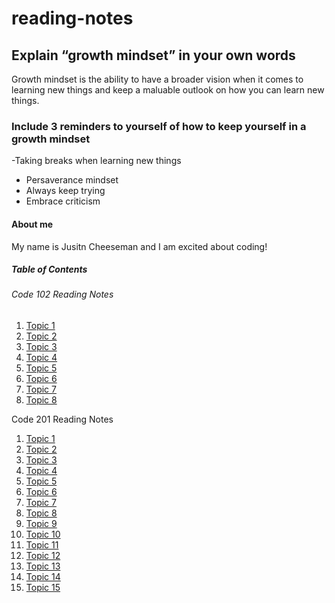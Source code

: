 # reading-notes

## Explain “growth mindset” in your own words
Growth mindset is the ability to have a broader vision when it comes to learning new things and keep a maluable outlook on how you can learn new things.

### Include 3 reminders to yourself of how to keep yourself in a growth mindset
-Taking breaks when learning new things
- Persaverance mindset
- Always keep trying
- Embrace criticism
  
#### About me
My name is Jusitn Cheeseman and I am excited about coding!

##### Table of Contents

###### Code 102 Reading Notes
1. [Topic 1](Code102/Topic1.md)
2. [Topic 2](Code102/Topic2.md)
3. [Topic 3](Code102/Topic3.md)
4. [Topic 4](Code102/Topic4.md)
5. [Topic 5](Code102/Topic5.md)
6. [Topic 6](Code102/Topic6.md)
7. [Topic 7](Code102/Topic7.md)
8. [Topic 8](Code102/Topic8.md)

Code 201 Reading Notes

1. [Topic 1](Code201/Topic1.md)
2. [Topic 2](Code201/Topic2.md)
3. [Topic 3](Code201/Topic3.md)
4. [Topic 4](Code201/Topic4.md)
5. [Topic 5](Code201/Topic5.md)
6. [Topic 6](Code201/Topic6.md)
7. [Topic 7](Code201/Topic7.md)
8. [Topic 8](Code201/Topic8.md)
9. [Topic 9](Code201/Topic9.md)
10. [Topic 10](Code201/Topic10.md)
11. [Topic 11](Code201/Topic11.md)
12. [Topic 12](Code201/Topic12.md)
13. [Topic 13](Code201/Topic13.md)
14. [Topic 14](Code201/Topic14.md)
15. [Topic 15](Code201/Topic15.md)

